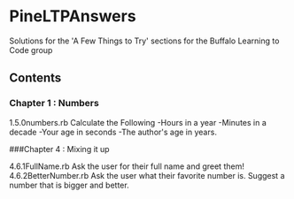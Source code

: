 PineLTPAnswers
==============

Solutions for the 'A Few Things to Try' sections for the Buffalo Learning to Code group

Contents
-------

### Chapter 1 : Numbers

1.5.0numbers.rb 
Calculate the Following
		-Hours in a year
		-Minutes in a decade
		-Your age in seconds
		-The author's age in years.

###Chapter 4 : Mixing it up

4.6.1FullName.rb
	Ask the user for their full name and greet them!
4.6.2BetterNumber.rb
	Ask the user what their favorite number is. Suggest a number that is bigger and better.
	